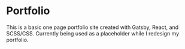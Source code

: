 # Portfolio

This is a basic one page portfolio site created with Gatsby, React, and SCSS/CSS. Currently being used as a placeholder while I redesign my portfolio.